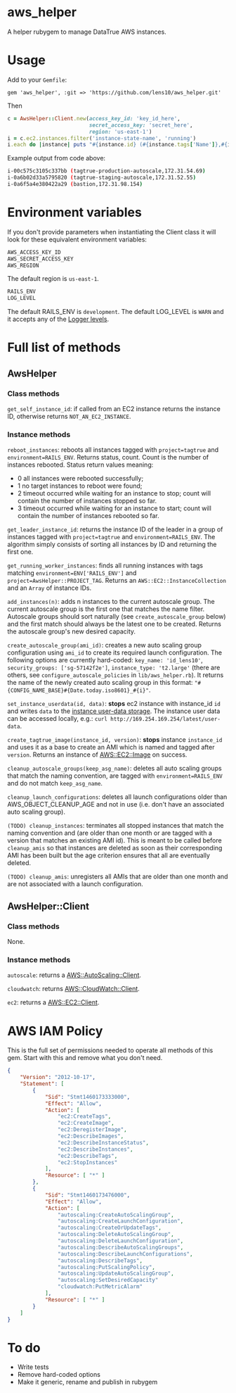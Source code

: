 # aws_helper

A helper rubygem to manage DataTrue AWS instances.

# Usage

Add to your `Gemfile`:

```Gemfile
gem 'aws_helper', :git => 'https://github.com/lens10/aws_helper.git'
```

Then
```ruby
c = AwsHelper::Client.new(access_key_id: 'key_id_here',
                          secret_access_key: 'secret_here',
                          region: 'us-east-1')
i = c.ec2.instances.filter('instance-state-name', 'running')
i.each do |instance| puts "#{instance.id} (#{instance.tags['Name']},#{instance.private_ip_address})" end
```

Example output from code above:
```bash
i-00c575c3105c337bb (tagtrue-production-autoscale,172.31.54.69)
i-0a6b02d33a5795820 (tagtrue-staging-autoscale,172.31.52.55)
i-0a6f5a4e380422a29 (bastion,172.31.98.154)
```

# Environment variables
If you don't provide parameters when instantiating the Client class it will look for these equivalent environment variables:

```bash
AWS_ACCESS_KEY_ID
AWS_SECRET_ACCESS_KEY
AWS_REGION
```

The default region is `us-east-1`.

```bash
RAILS_ENV
LOG_LEVEL
```

The default RAILS_ENV is `development`.  The default LOG_LEVEL is `WARN` and it accepts any of the [Logger levels](http://ruby-doc.org/stdlib-2.2.2/libdoc/logger/rdoc/Logger.html).


# Full list of methods

## AwsHelper

### Class methods

`get_self_instance_id`: if called from an EC2 instance returns the instance ID, otherwise returns `NOT_AN_EC2_INSTANCE`.

### Instance methods

`reboot_instances`: reboots all instances tagged with `project=tagtrue` and `environment=RAILS_ENV`.  Returns status, count.  Count is the number of instances rebooted. Status return values meaning:
* 0 all instances were rebooted successfully;
* 1 no target instances to reboot were found;
* 2 timeout occurred while waiting for an instance to stop; count will contain the number of instances stopped so far.
* 3 timeout occurred while waiting for an instance to start; count will contain the number of instances rebooted so far.

`get_leader_instance_id`: returns the instance ID of the leader in a group of instances tagged with `project=tagtrue` and `environment=RAILS_ENV`.  The algorithm simply consists of sorting all instances by ID and returning the first one.

`get_running_worker_instances`: finds all running instances with tags matching `environment=ENV['RAILS_ENV']` and `project=AwsHelper::PROJECT_TAG`.  Returns an `AWS::EC2::InstanceCollection` and an `Array` of instance IDs.

`add_instances(n)`: adds n instances to the current autoscale group.  The current autoscale group is the first one that matches the name filter.  Autoscale groups should sort naturally (see `create_autoscale_group` below) and the first match should always be the latest one to be created.  Returns the autoscale group's new desired capacity.

`create_autoscale_group(ami_id)`: creates a new auto scaling group configuration using `ami_id` to create its required launch configuration.  The following options are currently hard-coded: `key_name: 'id_lens10'`, `security_groups: ['sg-57142f2e']`, `instance_type: 't2.large'` (there are others, see `configure_autoscale_policies` in `lib/aws_helper.rb`).  It returns the name of the newly created auto scaling group in this format: `"#{CONFIG_NAME_BASE}#{Date.today.iso8601}_#{i}"`.

`set_instance_userdata(id, data)`: **stops** ec2 instance with instance_id `id` and writes `data` to the [instance user-data storage](https://docs.aws.amazon.com/AWSEC2/latest/UserGuide/ec2-instance-metadata.html#instancedata-add-user-data). The instance user data can be accessed locally, e.g.: `curl http://169.254.169.254/latest/user-data`.

`create_tagtrue_image(instance_id, version)`: **stops** instance `instance_id` and uses it as a base to create an AMI which is named and tagged after `version`.  Returns an instance of [AWS::EC2::Image](http://www.rubydoc.info/gems/aws-sdk-v1/1.66.0/AWS/EC2/Image) on success.

`cleanup_autoscale_groups(keep_asg_name)`: deletes all auto scaling groups that match the naming convention, are tagged with `environment=RAILS_ENV` and do not match `keep_asg_name`.

`cleanup_launch_configurations`: deletes all launch configurations older than AWS_OBJECT_CLEANUP_AGE and not in use (i.e. don't have an associated auto scaling group).

`(TODO) cleanup_instances`: terminates all stopped instances that match the naming convention and (are older than one month or are tagged with a version that matches an existing AMI id).  This is meant to be called before `cleanup_amis` so that instances are deleted as soon as their corresponding AMI has been built but the age criterion ensures that all are eventually deleted.

`(TODO) cleanup_amis`: unregisters all AMIs that are older than one month and are not associated with a launch configuration.

## AwsHelper::Client

### Class methods

None.

### Instance methods

`autoscale`: returns a [AWS::AutoScaling::Client](http://www.rubydoc.info/gems/aws-sdk-v1/1.66.0/AWS/AutoScaling/Client).

`cloudwatch`: returns [AWS::CloudWatch::Client](http://www.rubydoc.info/gems/aws-sdk-v1/1.66.0/AWS/CloudWatch/Client).

`ec2`: returns a [AWS::EC2::Client](http://www.rubydoc.info/gems/aws-sdk-v1/1.66.0/AWS/EC2/Client).

# AWS IAM Policy

This is the full set of permissions needed to operate all methods of this gem.  Start with this and remove what you don't need.

```json
{
    "Version": "2012-10-17",
    "Statement": [
        {
            "Sid": "Stmt1460173333000",
            "Effect": "Allow",
            "Action": [
                "ec2:CreateTags",
                "ec2:CreateImage",
                "ec2:DeregisterImage",
                "ec2:DescribeImages",
                "ec2:DescribeInstanceStatus",
                "ec2:DescribeInstances",
                "ec2:DescribeTags",
                "ec2:StopInstances"
            ],
            "Resource": [ "*" ]
        },
        {
            "Sid": "Stmt1460173476000",
            "Effect": "Allow",
            "Action": [
                "autoscaling:CreateAutoScalingGroup",
                "autoscaling:CreateLaunchConfiguration",
                "autoscaling:CreateOrUpdateTags",
                "autoscaling:DeleteAutoScalingGroup",
                "autoscaling:DeleteLaunchConfiguration",
                "autoscaling:DescribeAutoScalingGroups",
                "autoscaling:DescribeLaunchConfigurations",
                "autoscaling:DescribeTags",
                "autoscaling:PutScalingPolicy",
                "autoscaling:UpdateAutoScalingGroup",
                "autoscaling:SetDesiredCapacity"
                "cloudwatch:PutMetricAlarm"
            ],
            "Resource": [ "*" ]
        }
    ]
}
```

# To do
* Write tests
* Remove hard-coded options
* Make it generic, rename and publish in rubygem
